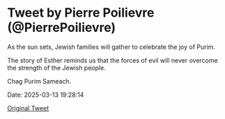 # Tweet by Pierre Poilievre (@PierrePoilievre)

As the sun sets, Jewish families will gather to celebrate the joy of Purim.

The story of Esther reminds us that the forces of evil will never overcome the strength of the Jewish people. 

Chag Purim Sameach.

Date: 2025-03-13 19:28:14

[Original Tweet](https://x.com/PierrePoilievre/status/1900267677513404771)
